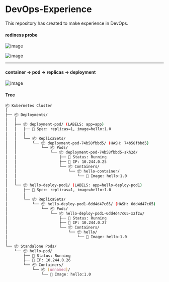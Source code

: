 # DevOps-Experience
This repository has created to make experience in DevOps.


#### rediness probe
![image](https://github.com/user-attachments/assets/260e80ca-09ab-4633-b6e1-b6e6c2af23a8)

![image](https://github.com/user-attachments/assets/8b6a5fe4-ef92-45a5-b8e4-87400b00820f)

---

#### container -> pod -> replicas -> deployment
![image](https://github.com/user-attachments/assets/78954156-3b38-4b14-8e2f-52e312f81c8c)


#### Tree
```sh
📦 Kubernetes Cluster
│
├── 📦 Deployments/
│   │
│   ├── 📦 deployment-pod/ (LABELS: app=app)
│   │   ├── 📄 Spec: replicas=1, image=hello:1.0
│   │   │
│   │   └── 📦 ReplicaSets/
│   │       └── 📦 deployment-pod-74b58fbbd5/ (HASH: 74b58fbbd5)
│   │           └── 📦 Pods/
│   │               └── 📦 deployment-pod-74b58fbbd5-skh2d/
│   │                   ├── 📄 Status: Running
│   │                   ├── 📄 IP: 10.244.0.25
│   │                   └── 📦 Containers/
│   │                       └── 📦 hello-container/
│   │                           └── 📄 Image: hello:1.0
│   │
│   └── 📦 hello-deploy-pod1/ (LABELS: app=hello-deploy-pod1)
│       ├── 📄 Spec: replicas=1, image=hello:1.0
│       │
│       └── 📦 ReplicaSets/
│           └── 📦 hello-deploy-pod1-6dd4d47c65/ (HASH: 6dd4d47c65)
│               └── 📦 Pods/
│                   └── 📦 hello-deploy-pod1-6dd4d47c65-x2fzw/
│                       ├── 📄 Status: Running
│                       ├── 📄 IP: 10.244.0.27
│                       └── 📦 Containers/
│                           └── 📦 hello/
│                               └── 📄 Image: hello:1.0
│
└── 📦 Standalone Pods/
    └── 📦 hello-pod/
        ├── 📄 Status: Running
        ├── 📄 IP: 10.244.0.26
        └── 📦 Containers/
            └── 📦 [unnamed]/
                └── 📄 Image: hello:1.0

```
